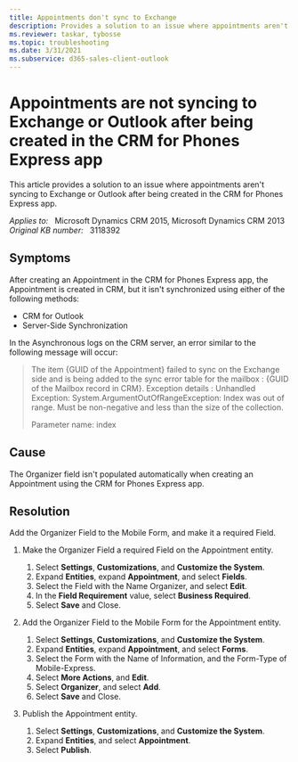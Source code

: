 ```yaml
---
title: Appointments don't sync to Exchange
description: Provides a solution to an issue where appointments aren't syncing to Exchange or Outlook after being created in the CRM for Phones Express app.
ms.reviewer: taskar, tybosse
ms.topic: troubleshooting
ms.date: 3/31/2021
ms.subservice: d365-sales-client-outlook
---
```

# Appointments are not syncing to Exchange or Outlook after being created in the CRM for Phones Express app

This article provides a solution to an issue where appointments aren't syncing to Exchange or Outlook after being created in the CRM for Phones Express app.

_Applies to:_ &nbsp; Microsoft Dynamics CRM 2015, Microsoft Dynamics CRM 2013  
_Original KB number:_ &nbsp; 3118392

## Symptoms

After creating an Appointment in the CRM for Phones Express app, the Appointment is created in CRM, but it isn't synchronized using either of the following methods:

- CRM for Outlook
- Server-Side Synchronization

In the Asynchronous logs on the CRM server, an error similar to the following message will occur:

> The item {GUID of the Appointment} failed to sync on the Exchange side and is being added to the sync error table for the mailbox : {GUID of the Mailbox record in CRM}. Exception details : Unhandled Exception: System.ArgumentOutOfRangeException: Index was out of range. Must be non-negative and less than the size of the collection.
>
> Parameter name: index

## Cause

The Organizer field isn't populated automatically when creating an Appointment using the CRM for Phones Express app.

## Resolution

Add the Organizer Field to the Mobile Form, and make it a required Field.

1. Make the Organizer Field a required Field on the Appointment entity.
    1. Select **Settings**, **Customizations**, and **Customize the System**.
    1. Expand **Entities**, expand **Appointment**, and select **Fields**.
    1. Select the Field with the Name Organizer, and select **Edit**.
    1. In the **Field Requirement** value, select **Business Required**.
    1. Select **Save** and Close.

2. Add the Organizer Field to the Mobile Form for the Appointment entity.
    1. Select **Settings**, **Customizations**, and **Customize the System**.
    1. Expand **Entities**, expand **Appointment**, and select **Forms**.
    1. Select the Form with the Name of Information, and the Form-Type of Mobile-Express.
    1. Select **More Actions**, and **Edit**.
    1. Select **Organizer**, and select **Add**.
    1. Select **Save** and Close.

3. Publish the Appointment entity.
    1. Select **Settings**, **Customizations**, and **Customize the System**.
    1. Expand **Entities**, and select **Appointment**.
    1. Select **Publish**.
